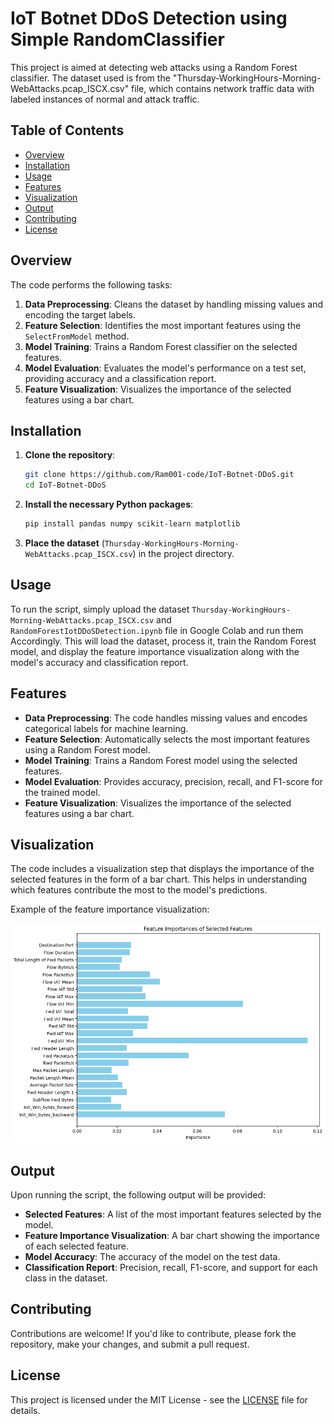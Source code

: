 # IoT Botnet DDoS Detection using Simple RandomClassifier

This project is aimed at detecting web attacks using a Random Forest classifier. The dataset used is from the "Thursday-WorkingHours-Morning-WebAttacks.pcap_ISCX.csv" file, which contains network traffic data with labeled instances of normal and attack traffic.

## Table of Contents

- [Overview](#overview)
- [Installation](#installation)
- [Usage](#usage)
- [Features](#features)
- [Visualization](#visualization)
- [Output](#output)
- [Contributing](#contributing)
- [License](#license)

## Overview

The code performs the following tasks:

1. **Data Preprocessing**: Cleans the dataset by handling missing values and encoding the target labels.
2. **Feature Selection**: Identifies the most important features using the `SelectFromModel` method.
3. **Model Training**: Trains a Random Forest classifier on the selected features.
4. **Model Evaluation**: Evaluates the model's performance on a test set, providing accuracy and a classification report.
5. **Feature Visualization**: Visualizes the importance of the selected features using a bar chart.

## Installation

1. **Clone the repository**:
    ```bash
    git clone https://github.com/Ram001-code/IoT-Botnet-DDoS.git
    cd IoT-Botnet-DDoS
    ```

2. **Install the necessary Python packages**:
    ```bash
    pip install pandas numpy scikit-learn matplotlib
    ```

3. **Place the dataset** (`Thursday-WorkingHours-Morning-WebAttacks.pcap_ISCX.csv`) in the project directory.

## Usage

To run the script, simply upload the dataset `Thursday-WorkingHours-Morning-WebAttacks.pcap_ISCX.csv` and `RandomForestIotDDoSDetection.ipynb` file in Google Colab and run them Accordingly.
This will load the dataset, process it, train the Random Forest model, and display the feature importance visualization along with the model's accuracy and classification report.

## Features

- **Data Preprocessing**: The code handles missing values and encodes categorical labels for machine learning.
- **Feature Selection**: Automatically selects the most important features using a Random Forest model.
- **Model Training**: Trains a Random Forest model using the selected features.
- **Model Evaluation**: Provides accuracy, precision, recall, and F1-score for the trained model.
- **Feature Visualization**: Visualizes the importance of the selected features using a bar chart.

## Visualization

The code includes a visualization step that displays the importance of the selected features in the form of a bar chart. This helps in understanding which features contribute the most to the model's predictions.

Example of the feature importance visualization:

![Feature Importance Visualization](feature_importance.png)

## Output

Upon running the script, the following output will be provided:

- **Selected Features**: A list of the most important features selected by the model.
- **Feature Importance Visualization**: A bar chart showing the importance of each selected feature.
- **Model Accuracy**: The accuracy of the model on the test data.
- **Classification Report**: Precision, recall, F1-score, and support for each class in the dataset.

## Contributing

Contributions are welcome! If you'd like to contribute, please fork the repository, make your changes, and submit a pull request.

## License

This project is licensed under the MIT License - see the [LICENSE](LICENSE) file for details.